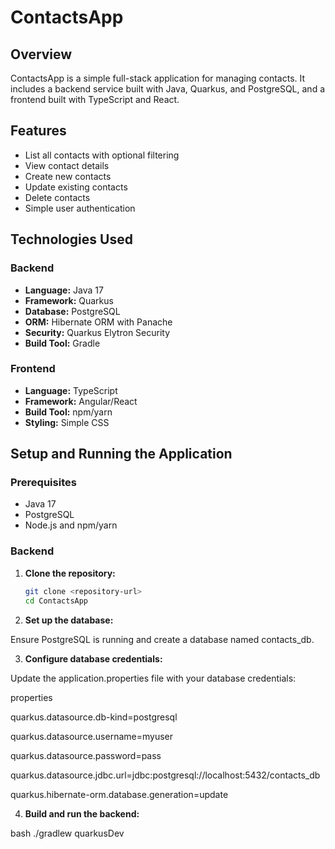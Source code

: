 # ContactsApp

## Overview

ContactsApp is a simple full-stack application for managing contacts. It includes a backend service built with Java, Quarkus, and PostgreSQL, and a frontend built with TypeScript and React.

## Features

- List all contacts with optional filtering
- View contact details
- Create new contacts
- Update existing contacts
- Delete contacts
- Simple user authentication

## Technologies Used

### Backend

- **Language:** Java 17
- **Framework:** Quarkus
- **Database:** PostgreSQL
- **ORM:** Hibernate ORM with Panache
- **Security:** Quarkus Elytron Security
- **Build Tool:** Gradle

### Frontend

- **Language:** TypeScript
- **Framework:** Angular/React
- **Build Tool:** npm/yarn
- **Styling:** Simple CSS

## Setup and Running the Application

### Prerequisites

- Java 17
- PostgreSQL
- Node.js and npm/yarn

### Backend

1. **Clone the repository:**

   ```bash
   git clone <repository-url>
   cd ContactsApp

   
2. **Set up the database:**

Ensure PostgreSQL is running and create a database named contacts_db.

3. **Configure database credentials:**

Update the application.properties file with your database credentials:

properties

quarkus.datasource.db-kind=postgresql

quarkus.datasource.username=myuser

quarkus.datasource.password=pass

quarkus.datasource.jdbc.url=jdbc:postgresql://localhost:5432/contacts_db

quarkus.hibernate-orm.database.generation=update

4. **Build and run the backend:**

bash
./gradlew quarkusDev
